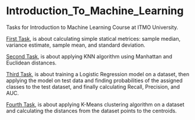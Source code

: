# Introduction_To_Machine_Learning
Tasks for Introduction to Machine Learning Course at ITMO University.

[First Task](https://github.com/nemat-al/Introduction_To_Machine_Learning/blob/main/K-Means.ipynb/Basics%20Statics%20Metrices.ipynb), is about calculating simple statical 
metrices: sample median, variance estimate, sample mean, and standard deviation. 

[Second Task](https://github.com/nemat-al/Introduction_To_Machine_Learning/blob/main/KNN.ipynb), is about applying KNN algorithm using Manhattan and Euclidean distances.

[Third Task](https://github.com/nemat-al/Introduction_To_Machine_Learning/blob/main/LogisticRegression.ipynb), is about training a Logistic Regression model on a dataset, then applying the model on test data and finding probabilities of the assigned classes to the test dataset, and finally calculating Recall, Precision, and AUC.

[Fourth Task](https://github.com/nemat-al/Introduction_To_Machine_Learning/blob/main/K-Means.ipynb), is about applying K-Means clustering algorithm on a dataset and calculating the distances from the dataset points to the centroids.
